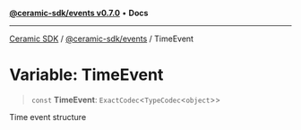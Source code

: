 [**@ceramic-sdk/events v0.7.0**](../README.md) • **Docs**

***

[Ceramic SDK](../../../README.md) / [@ceramic-sdk/events](../README.md) / TimeEvent

# Variable: TimeEvent

> `const` **TimeEvent**: `ExactCodec`\<`TypeCodec`\<`object`\>\>

Time event structure
